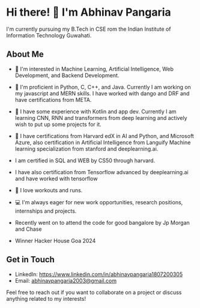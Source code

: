 # Hi there! 👋 I'm Abhinav Pangaria

I'm currently pursuing my B.Tech in CSE rom the Indian Institute of Information Technology Guwahati.

## About Me

- 🔭 I'm interested in Machine Learning, Artificial Intelligence, Web Development, and Backend Development.
- 🌱 I'm proficient in Python, C, C++, and Java. Currently I am working on my javascript and MERN skills. I have worked with dango and DRF and have certifications from META.
- 👯 I have some experience with Kotlin and app dev. Currently I am learning CNN, RNN and transformers from deep learning and actively wish to put up some projects for it. 
- 💼 I have certifications from Harvard edX in AI and Python, and Microsoft Azure, also certification in Artificial Intelligence from Languify Machine learning specialization from stanford and deeplearning.ai.
- I am certified in SQL and WEB by CS50 through harvard.
- I have also certification from Tensorflow advanced by deeplearning.ai and have worked with tensorflow
- 🏸 I love workouts and runs.
- 💻 I'm always eager for new work opportunities, research positions, internships and projects.

- Recently went on to attend the code for good bangalore by Jp Morgan and Chase
- Winner Hacker House Goa 2024
  
## Get in Touch

- LinkedIn: https://www.linkedin.com/in/abhinavpangaria1807200305
- Email: abhinavpangaria2003@gmail.com

Feel free to reach out if you want to collaborate on a project or discuss anything related to my interests!


<!---
18Abhinav07/18Abhinav07 is a ✨ special ✨ repository because its `README.md` (this file) appears on your GitHub profile.
You can click the Preview link to take a look at your changes.
--->
